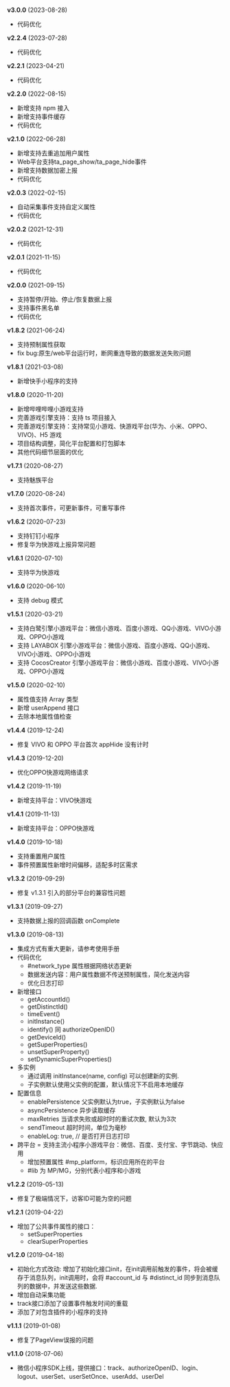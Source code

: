 **v3.0.0** (2023-08-28)
- 代码优化 

**v2.2.4** (2023-07-28)
- 代码优化 

**v2.2.1** (2023-04-21)
- 代码优化 

**v2.2.0** (2022-08-15)
- 新增支持 npm 接入
- 新增支持事件缓存
- 代码优化

**v2.1.0** (2022-06-28)
- 新增支持去重追加用户属性
- Web平台支持ta_page_show/ta_page_hide事件
- 新增支持数据加密上报
- 代码优化

**v2.0.3** (2022-02-15)
- 自动采集事件支持自定义属性
- 代码优化

**v2.0.2** (2021-12-31)
- 代码优化

**v2.0.1** (2021-11-15)
- 代码优化

**v2.0.0** (2021-09-15)
- 支持暂停/开始、停止/恢复数据上报
- 支持事件黑名单
- 代码优化

**v1.8.2** (2021-06-24)
- 支持预制属性获取
- fix bug:原生/web平台运行时，断网重连导致的数据发送失败问题

**v1.8.1** (2021-03-08)
- 新增快手小程序的支持

**v1.8.0** (2020-11-20)
- 新增哔哩哔哩小游戏支持
- 完善游戏引擎支持：支持 ts 项目接入
- 完善游戏引擎支持：支持常见小游戏、快游戏平台(华为、小米、OPPO、VIVO)、H5 游戏
- 项目结构调整，简化平台配置和打包脚本
- 其他代码细节层面的优化

**v1.7.1** (2020-08-27)
- 支持魅族平台

**v1.7.0** (2020-08-24)
- 支持首次事件，可更新事件，可重写事件

**v1.6.2** (2020-07-23)
- 支持钉钉小程序
- 修复华为快游戏上报异常问题

**v1.6.1** (2020-07-10)
- 支持华为快游戏

**v1.6.0** (2020-06-10)
- 支持 debug 模式

**v1.5.1** (2020-03-21)
- 支持白鹭引擎小游戏平台：微信小游戏、百度小游戏、QQ小游戏、VIVO小游戏、OPPO小游戏
- 支持 LAYABOX 引擎小游戏平台：微信小游戏、百度小游戏、QQ小游戏、VIVO小游戏、OPPO小游戏
- 支持 CocosCreator 引擎小游戏平台：微信小游戏、百度小游戏、VIVO小游戏、OPPO小游戏

**v1.5.0** (2020-02-10)
- 属性值支持 Array 类型
- 新增 userAppend 接口
- 去除本地属性值检查

**v1.4.4** (2019-12-24)
- 修复 VIVO 和 OPPO 平台首次 appHide 没有计时

**v1.4.3** (2019-12-20)
- 优化OPPO快游戏网络请求

**v1.4.2** (2019-11-19)
- 新增支持平台：VIVO快游戏

**v1.4.1** (2019-11-13)
- 新增支持平台：OPPO快游戏

**v1.4.0** (2019-10-18)
- 支持重置用户属性
- 事件预置属性新增时间偏移，适配多时区需求

**v1.3.2** (2019-09-29)
- 修复 v1.3.1 引入的部分平台的兼容性问题

**v1.3.1** (2019-09-27)
- 支持数据上报的回调函数 onComplete

**v1.3.0** (2019-08-13)
- 集成方式有重大更新，请参考使用手册
- 代码优化
	- #network_type 属性根据网络状态更新
	- 数据发送内容：用户属性数据不传送预制属性，简化发送内容
	- 优化日志打印
- 新增接口
	- getAccountId()
	- getDistinctId()
	- timeEvent()
	- initInstance()
	- identify() 同 authorizeOpenID()
	- getDeviceId()
	- getSuperProperties()
	- unsetSuperProperty()
	- setDynamicSuperProperties()
- 多实例
	- 通过调用 initInstance(name, config) 可以创建新的实例.
	- 子实例默认使用父实例的配置，默认情况下不启用本地缓存
- 配置信息
	- enablePersistence 父实例默认为true，子实例默认为false
	- asyncPersistence 异步读取缓存
	- maxRetries 当请求失败或超时时的重试次数, 默认为3次
	- sendTimeout 超时时间，单位为毫秒
	- enableLog: true, // 是否打开日志打印
- 跨平台
	= 支持主流小程序小游戏平台：微信、百度、支付宝、字节跳动、快应用
	- 增加预置属性 #mp_platform，标识应用所在的平台
	- #lib 为 MP/MG，分别代表小程序和小游戏

**v1.2.2** (2019-05-13)
- 修复了极端情况下，访客ID可能为空的问题

**v1.2.1** (2019-04-22)
- 增加了公共事件属性的接口：
	- setSuperProperties
	- clearSuperProperties

**v1.2.0** (2019-04-18)
- 初始化方式改动: 增加了初始化接口init，在init调用前触发的事件，将会被缓存于消息队列，init调用时，会将 #account_id 与 #distinct_id 同步到消息队列的数据中，并发送这些数据.
- 增加自动采集功能
- track接口添加了设置事件触发时间的重载
- 添加了对包含插件的小程序的支持

**v1.1.1** (2019-01-08)
- 修复了PageView误报的问题

**v1.1.0** (2018-07-06)
- 微信小程序SDK上线，提供接口：track、authorizeOpenID、login、logout、userSet、userSetOnce、userAdd、userDel

